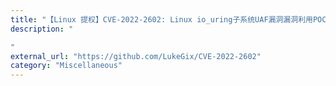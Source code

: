 ```yaml
---
title: "【Linux 提权】CVE-2022-2602: Linux io_uring子系统UAF漏洞漏洞利用POC,可用于本地提权"
description: "

"
external_url: "https://github.com/LukeGix/CVE-2022-2602"
category: "Miscellaneous"
---
```

